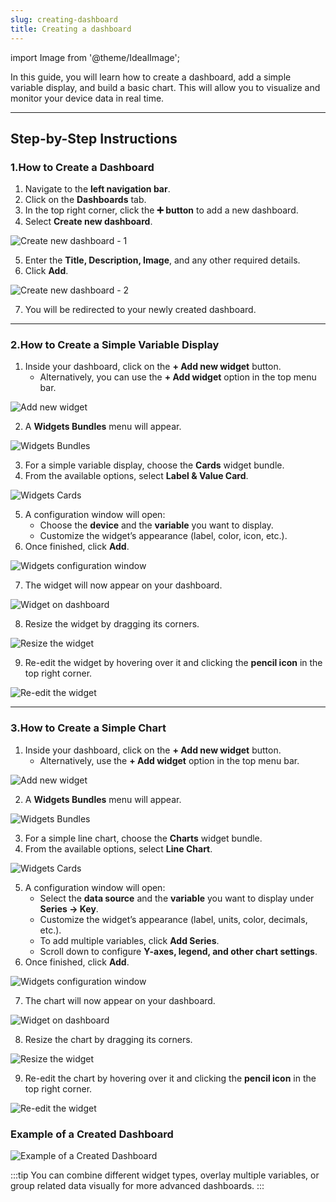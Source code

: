 ```yaml
---
slug: creating-dashboard
title: Creating a dashboard
---
```

import Image from '@theme/IdealImage';

In this guide, you will learn how to create a dashboard, add a simple variable display, and build a basic chart. This will allow you to visualize and monitor your device data in real time.

---

## Step-by-Step Instructions

### 1.How to Create a Dashboard

   1. Navigate to the **left navigation bar**.  
   2. Click on the **Dashboards** tab.  
   3. In the top right corner, click the **➕ button** to add a new dashboard.  
   4. Select **Create new dashboard**.  

![Create new dashboard - 1](thingsboard-dashboards-1.png)

   5. Enter the **Title, Description, Image**, and any other required details.  
   6. Click **Add**.  

![Create new dashboard - 2](thingsboard-dashboards-2.png)

   7. You will be redirected to your newly created dashboard.  

---

### 2.How to Create a Simple Variable Display

   1. Inside your dashboard, click on the **+ Add new widget** button.  
      - Alternatively, you can use the **+ Add widget** option in the top menu bar. 

![Add new widget](thingsboard-variable-0.png)

   2. A **Widgets Bundles** menu will appear.  

![Widgets Bundles](thingsboard-variable-1.png)

   3. For a simple variable display, choose the **Cards** widget bundle.  
   4. From the available options, select **Label & Value Card**.  

![Widgets Cards](thingsboard-variable-2.png)

   5. A configuration window will open:  
      - Choose the **device** and the **variable** you want to display.  
      - Customize the widget’s appearance (label, color, icon, etc.).  
   6. Once finished, click **Add**. 

![Widgets configuration window](thingsboard-variable-3.png)

   7. The widget will now appear on your dashboard.  

![Widget on dashboard](thingsboard-variable-4.png)

   8. Resize the widget by dragging its corners.  

![Resize the widget](thingsboard-variable-5.png)

   9.  Re-edit the widget by hovering over it and clicking the **pencil icon** in the top right corner.  

![Re-edit the widget](thingsboard-variable-6.png)

---

### 3.How to Create a Simple Chart

   1. Inside your dashboard, click on the **+ Add new widget** button.  
      - Alternatively, use the **+ Add widget** option in the top menu bar.  

![Add new widget](thingsboard-chart-0.png)

   2. A **Widgets Bundles** menu will appear.  

![Widgets Bundles](thingsboard-chart-1.png)

   3. For a simple line chart, choose the **Charts** widget bundle.  
   4. From the available options, select **Line Chart**.  

![Widgets Cards](thingsboard-chart-2.png)

   5. A configuration window will open:  
      - Select the **data source** and the **variable** you want to display under **Series → Key**.  
      - Customize the widget’s appearance (label, units, color, decimals, etc.).  
      - To add multiple variables, click **Add Series**.  
      - Scroll down to configure **Y-axes, legend, and other chart settings**.  
   6. Once finished, click **Add**.  

![Widgets configuration window](thingsboard-chart-3.png)

   7. The chart will now appear on your dashboard.  

![Widget on dashboard](thingsboard-chart-4.png)

   8. Resize the chart by dragging its corners.  

![Resize the widget](thingsboard-chart-5.png)

   9.  Re-edit the chart by hovering over it and clicking the **pencil icon** in the top right corner.  
   
![Re-edit the widget](thingsboard-chart-6.png)

### Example of a Created Dashboard

![Example of a Created Dashboard](thingsboard-dashboard.png)

:::tip
You can combine different widget types, overlay multiple variables, or group related data visually for more advanced dashboards.
:::

